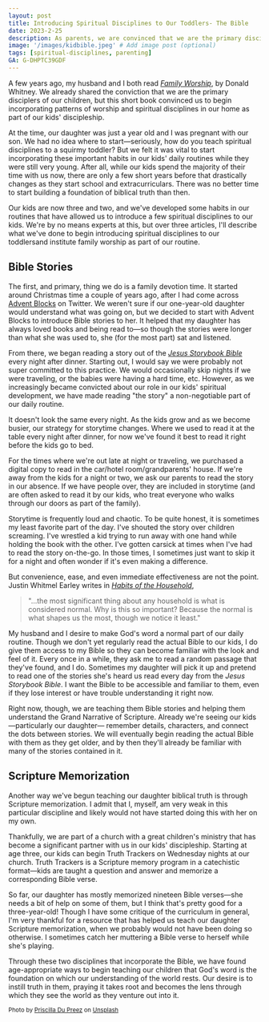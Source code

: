 ```yaml
---
layout: post
title: Introducing Spiritual Disciplines to Our Toddlers- The Bible
date: 2023-2-25
description: As parents, we are convinced that we are the primary disciplers of our children. We have found two ways to help our children learn the Bible and incorporate it in our family's daily routine.
image: '/images/kidbible.jpeg' # Add image post (optional)
tags: [spiritual-disciplines, parenting]
GA: G-DHPTC39GDF
---
```

A few years ago, my husband and I both read <a href="https://amzn.to/3XWdu0A" target= "blank">*Family Worship*</a>, by Donald Whitney. We already shared the conviction that we are the primary disciplers of our children, but this short book convinced us to begin incorporating patterns of worship and spiritual disciplines in our home as part of our kids' discipleship.

At the time, our daughter was just a year old and I was pregnant with our son. We had no idea where to start—seriously, how do you teach spiritual disciplines to a squirmy toddler? But we felt it was vital to start incorporating these important habits in our kids' daily routines while they were still very young. After all, while our kids spend the majority of their time with us now, there are only a few short years before that drastically changes as they start school and extracurriculars. There was no better time to start building a foundation of biblical truth than then. 

Our kids are now three and two, and we've developed some habits in our routines that have allowed us to introduce a few spiritual disciplines to our kids. We're by no means experts at this, but over three articles, I'll describe what we've done to begin introducing spiritual disciplines to our toddlersand institute family worship as part of our routine. 

## Bible Stories

The first, and primary, thing we do is a family devotion time. It started around Christmas time a couple of years ago, after I had come across <a href="https://goodkind.shop/collections/christmas" target= "blank">Advent Blocks</a> on Twitter. We weren't sure if our one-year-old daughter would understand what was going on, but we decided to start with Advent Blocks to introduce Bible stories to her. It helped that my daughter has always loved books and being read to—so though the stories were longer than what she was used to, she (for the most part) sat and listened. 

From there, we began reading a story out of the <a href="https://amzn.to/41ps1F1" target= "blank">*Jesus Storybook Bible*</a> every night after dinner. Starting out, I would say we were probably not super committed to this practice. We would occasionally skip nights if we were traveling, or the babies were having a hard time, etc. However, as we increasingly became convicted about our role in our kids' spiritual development, we have made reading "the story" a non-negotiable part of our daily routine. 

It doesn't look the same every night. As the kids grow and as we become busier, our strategy for storytime changes. Where we used to read it at the table every night after dinner, for now we've found it best to read it right before the kids go to bed. 

For the times where we're out late at night or traveling, we purchased a digital copy to read in the car/hotel room/grandparents' house. If we're away from the kids for a night or two, we ask our parents to read the story in our absence. If we have people over, they are included in storytime (and are often asked to read it by our kids, who treat everyone who walks through our doors as part of the family).

Storytime is frequently loud and chaotic. To be quite honest, it is sometimes my least favorite part of the day. I've shouted the story over children screaming. I've wrestled a kid trying to run away with one hand while holding the book with the other. I've gotten carsick at times when I've had to read the story on-the-go. In those times, I sometimes just want to skip it for a night and often wonder if it's even making a difference. 

But convenience, ease, and even immediate effectiveness are not the point. Justin Whitmel Earley writes in <a href="https://amzn.to/3m2n3xR" target= "blank">*Habits of the Household*</a>, 

> "...the most significant thing about any household is what is considered normal. Why is this so important? Because the normal is what shapes us the most, though we notice it least." 

My husband and I desire to make God's word a normal part of our daily routine. Though we don't yet regularly read the actual Bible to our kids, I do give them access to my Bible so they can become familiar with the look and feel of it. Every once in a while, they ask me to read a random passage that they've found, and I do. Sometimes my daughter will pick it up and pretend to read one of the stories she's heard us read every day from the <i>Jesus Storybook Bible</i>. I want the Bible to be accessible and familiar to them, even if they lose interest or have trouble understanding it right now. 

Right now, though, we are teaching them Bible stories and helping them understand the Grand Narrative of Scripture. Already we're seeing our kids—particularly our daughter— remember details, characters, and connect the dots between stories. We will eventually begin reading the actual Bible with them as they get older, and by then they'll already be familiar with many of the stories contained in it. 

## Scripture Memorization

Another way we've begun teaching our daughter biblical truth is through Scripture memorization. I admit that I, myself, am very weak in this particular discipline and likely would not have started doing this with her on my own.

Thankfully, we are part of a church with a great children's ministry that has become a significant partner with us in our kids' discipleship. Starting at age three, our kids can begin Truth Trackers on Wednesday nights at our church. Truth Trackers is a Scripture memory program in a catechistic format—kids are taught a question and answer and memorize a corresponding Bible verse. 

So far, our daughter has mostly memorized nineteen Bible verses—she needs a bit of help on some of them, but I think that's pretty good for a three-year-old! Though I have some critique of the curriculum in general, I'm very thankful for a resource that has helped us teach our daughter Scripture memorization, when we probably would not have been doing so otherwise. I sometimes catch her muttering a Bible verse to herself while she's playing. 

Through these two disciplines that incorporate the Bible, we have found age-appropriate ways to begin teaching our children that God's word is the foundation on which our understanding of the world rests. Our desire is to instill truth in them, praying it takes root and becomes the lens through which they see the world as they venture out into it.

<sub>Photo by <a href="https://unsplash.com/@priscilladupreez?utm_source=unsplash&utm_medium=referral&utm_content=creditCopyText">Priscilla Du Preez</a> on <a href="https://unsplash.com/photos/-mCXEsLd2sU?utm_source=unsplash&utm_medium=referral&utm_content=creditCopyText">Unsplash</a></sub>
  
